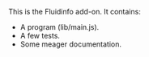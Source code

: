 This is the Fluidinfo add-on.  It contains:

* A program (lib/main.js).
* A few tests.
* Some meager documentation.
